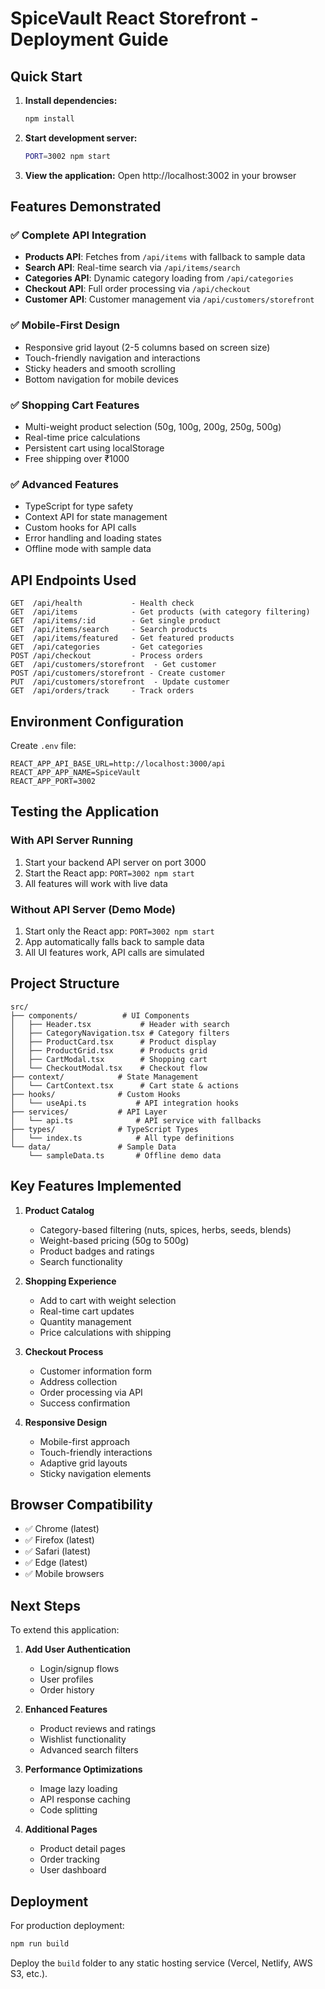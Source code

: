 # SpiceVault React Storefront - Deployment Guide

## Quick Start

1. **Install dependencies:**
   ```bash
   npm install
   ```

2. **Start development server:**
   ```bash
   PORT=3002 npm start
   ```

3. **View the application:**
   Open http://localhost:3002 in your browser

## Features Demonstrated

### ✅ Complete API Integration
- **Products API**: Fetches from `/api/items` with fallback to sample data
- **Search API**: Real-time search via `/api/items/search`
- **Categories API**: Dynamic category loading from `/api/categories`
- **Checkout API**: Full order processing via `/api/checkout`
- **Customer API**: Customer management via `/api/customers/storefront`

### ✅ Mobile-First Design
- Responsive grid layout (2-5 columns based on screen size)
- Touch-friendly navigation and interactions
- Sticky headers and smooth scrolling
- Bottom navigation for mobile devices

### ✅ Shopping Cart Features
- Multi-weight product selection (50g, 100g, 200g, 250g, 500g)
- Real-time price calculations
- Persistent cart using localStorage
- Free shipping over ₹1000

### ✅ Advanced Features
- TypeScript for type safety
- Context API for state management
- Custom hooks for API calls
- Error handling and loading states
- Offline mode with sample data

## API Endpoints Used

```
GET  /api/health           - Health check
GET  /api/items            - Get products (with category filtering)
GET  /api/items/:id        - Get single product
GET  /api/items/search     - Search products
GET  /api/items/featured   - Get featured products
GET  /api/categories       - Get categories
POST /api/checkout         - Process orders
GET  /api/customers/storefront  - Get customer
POST /api/customers/storefront - Create customer
PUT  /api/customers/storefront  - Update customer
GET  /api/orders/track     - Track orders
```

## Environment Configuration

Create `.env` file:
```env
REACT_APP_API_BASE_URL=http://localhost:3000/api
REACT_APP_APP_NAME=SpiceVault
REACT_APP_PORT=3002
```

## Testing the Application

### With API Server Running
1. Start your backend API server on port 3000
2. Start the React app: `PORT=3002 npm start`
3. All features will work with live data

### Without API Server (Demo Mode)
1. Start only the React app: `PORT=3002 npm start`
2. App automatically falls back to sample data
3. All UI features work, API calls are simulated

## Project Structure

```
src/
├── components/          # UI Components
│   ├── Header.tsx           # Header with search
│   ├── CategoryNavigation.tsx # Category filters
│   ├── ProductCard.tsx      # Product display
│   ├── ProductGrid.tsx      # Products grid
│   ├── CartModal.tsx        # Shopping cart
│   └── CheckoutModal.tsx    # Checkout flow
├── context/            # State Management
│   └── CartContext.tsx      # Cart state & actions
├── hooks/              # Custom Hooks
│   └── useApi.ts           # API integration hooks
├── services/           # API Layer
│   └── api.ts              # API service with fallbacks
├── types/              # TypeScript Types
│   └── index.ts            # All type definitions
└── data/               # Sample Data
    └── sampleData.ts       # Offline demo data
```

## Key Features Implemented

1. **Product Catalog**
   - Category-based filtering (nuts, spices, herbs, seeds, blends)
   - Weight-based pricing (50g to 500g)
   - Product badges and ratings
   - Search functionality

2. **Shopping Experience**
   - Add to cart with weight selection
   - Real-time cart updates
   - Quantity management
   - Price calculations with shipping

3. **Checkout Process**
   - Customer information form
   - Address collection
   - Order processing via API
   - Success confirmation

4. **Responsive Design**
   - Mobile-first approach
   - Touch-friendly interactions
   - Adaptive grid layouts
   - Sticky navigation elements

## Browser Compatibility

- ✅ Chrome (latest)
- ✅ Firefox (latest)
- ✅ Safari (latest)
- ✅ Edge (latest)
- ✅ Mobile browsers

## Next Steps

To extend this application:

1. **Add User Authentication**
   - Login/signup flows
   - User profiles
   - Order history

2. **Enhanced Features**
   - Product reviews and ratings
   - Wishlist functionality
   - Advanced search filters

3. **Performance Optimizations**
   - Image lazy loading
   - API response caching
   - Code splitting

4. **Additional Pages**
   - Product detail pages
   - Order tracking
   - User dashboard

## Deployment

For production deployment:

```bash
npm run build
```

Deploy the `build` folder to any static hosting service (Vercel, Netlify, AWS S3, etc.).
